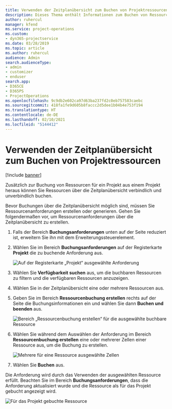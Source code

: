 ```yaml
---
title: Verwenden der Zeitplanübersicht zum Buchen von Projektressourcen
description: Dieses Thema enthält Informationen zum Buchen von Ressourcen.
author: ruhercul
manager: kfend
ms.service: project-operations
ms.custom:
- dyn365-projectservice
ms.date: 03/28/2019
ms.topic: article
ms.author: ruhercul
audience: Admin
search.audienceType:
- admin
- customizer
- enduser
search.app:
- D365CE
- D365PS
- ProjectOperations
ms.openlocfilehash: 9c9db2e602ca97d63ba237fd2c0eb757583caebc
ms.sourcegitcommit: 418fa1fe9d605b8faccc2d5dee1b04b4e753f194
ms.translationtype: HT
ms.contentlocale: de-DE
ms.lasthandoff: 02/10/2021
ms.locfileid: "5144412"
---
```

# <a name="use-the-schedule-board-to-book-project-resources"></a>Verwenden der Zeitplanübersicht zum Buchen von Projektressourcen

[!include [banner](../includes/psa-now-project-operations.md)]

Zusätzlich zur Buchung von Ressourcen für ein Projekt aus einem Projekt heraus können Sie Ressourcen über die Zeitplanübersicht verbindlich und unverbindlich buchen.

Bevor Buchungen über die Zeitplanübersicht möglich sind, müssen Sie Ressourcenanforderungen erstellen oder generieren. Gehen Sie folgendermaßen vor, um Ressourcenanforderungen über die Zeitplanübersicht zu erstellen.

1. Falls der Bereich **Buchungsanforderungen** unten auf der Seite reduziert ist, erweitern Sie ihn mit dem Erweiterungssteuerelement.
2. Wählen Sie im Bereich **Buchungsanforderungen** auf der Registerkarte **Projekt** die zu buchende Anforderung aus.

    ![Auf der Registerkarte „Projekt“ ausgewählte Anforderung](media/Resource-Management-image73.png)

3. Wählen Sie **Verfügbarkeit suchen** aus, um die buchbaren Ressourcen zu filtern und die verfügbaren Ressourcen anzuzeigen. 
4. Wählen Sie in der Zeitplanübersicht eine oder mehrere Ressourcen aus. 
5. Geben Sie im Bereich **Ressourcenbuchung erstellen** rechts auf der Seite die Buchungsinformationen ein und wählen Sie dann **Buchen und beenden** aus.

    ![Bereich „Ressourcenbuchung erstellen“ für die ausgewählte buchbare Ressource](media/Resource-Management-image74.png)

6. Wählen Sie während dem Auswählen der Anforderung im Bereich **Ressourcenbuchung erstellen** eine oder mehrerer Zellen einer Ressource aus, um die Buchung zu erstellen.

    ![Mehrere für eine Ressource ausgewählte Zellen](media/Resource-Management-image75.png)

7. Wählen Sie **Buchen** aus.

Die Anforderung wird durch das Verwenden der ausgewählten Ressource erfüllt. Beachten Sie im Bereich **Buchungsanforderungen**, dass die Anforderung aktualisiert wurde und die Ressource als für das Projekt gebucht angezeigt wird.

![Für das Projekt gebuchte Ressource](media/Resource-Management-image76.png)

